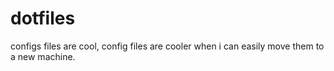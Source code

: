 # dotfiles
configs files are cool, config files are cooler when i can easily move them to a new machine.
